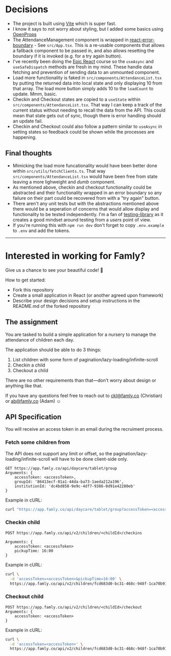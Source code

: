# Decisions

- The project is built using [Vite](https://vitejs.dev/) which is super fast.
- I know it says to not worry about styling, but I added some basics using [OpenProps](https://open-props.style/)
- The AttendanceManagement component is wrapped in [react-error-boundary](https://www.npmjs.com/package/react-error-boundary) - See `src/App.tsx`. This is a re-usable components that allows a fallback component to be passed in, and also allows resetting the boundary if it is invoked (e.g. for a try again button).
- I've recently been doing the [Epic React](https://epicreact.dev/) course so the `useAsync` and `useSafeDispatch` methods are fresh in my mind. These handle data fetching and prevention of sending data to an unmounted component.
- Load more functionality is faked in `src/components/AttendanceList.tsx` by putting the returned data into local state and only displaying 10 from that array. The load more button simply adds 10 to the `loadCount` to update. Mmm, basic.
- Checkin and Checkout states are copied to a `useState` within `src/components/AttendanceList.tsx`. That way I can keep a track of the current status without needing to recall the data from the API. This could mean that state gets out of sync, though there is error handling should an update fail.
- Checkin and Checkout could also follow a pattern similar to `useAsync` in setting states so feedback could be shown while the processes are happening.

## Final thoughts

- Mimicking the load more funcationality would have been better done within `src/utils/fetchClients.ts`. That way `src/components/AttendanceList.tsx` would have been free from state leaving a more lighweight and _dumb_ component.
- As mentioned above, checkin and checkout functionality could be abstracted and their functionality wrapped in an error boundary so any failure on their part could be recovered from with a "try again" button.
- There aren't any unit tests but with the abstractions mentioned above there would be a seperation of concerns that would allow display and functionality to be tested independently. I'm a fan of [testing-library](https://testing-library.com/) as it creates a good mindset around testing from a _users_ point of view.
- If you're running this with `npm run dev` don't forget to copy `.env.example` to `.env` and add the tokens.

---

# Interested in working for Famly?

Give us a chance to see your beautiful code! 🤩

How to get started:

- Fork this repository
- Create a small application in React (or another agreed upon framework)
- Describe your design decisions and setup instructions in the README.md of the forked repository

## The assignment

You are tasked to build a simple application for a nursery to manage the attendance of children each day.

The application should be able to do 3 things:

1. List children with some form of pagination/lazy-loading/infinite-scroll
2. Checkin a child
3. Checkout a child

There are no other requirements than that—don't worry about design or anything like that.

If you have any questions feel free to reach out to ckl@famly.co (Christian) or ab@famly.co (Adam) ☺️

## API Specification

You will receive an access token in an email during the recruiment process.

### Fetch some children from

The API does not support any limit or offset, so the pagination/lazy-loading/infinite-scroll will have to be done client-side only.

```
GET https://app.famly.co/api/daycare/tablet/group
Arguments: {
	accessToken: <accessToken>,
	groupId: '86413ecf-01a1-44da-ba73-1aeda212a196',
	institutionId: 'dc4bd858-9e9c-4df7-9386-0d91e42280eb'
}
```

Example in cURL:

```bash
curl "https://app.famly.co/api/daycare/tablet/group?accessToken=<accessToken>&groupId=86413ecf-01a1-44da-ba73-1aeda212a196&institutionId=dc4bd858-9e9c-4df7-9386-0d91e42280eb"
```

### Checkin child

```
POST https://app.famly.co/api/v2/children/<childId>/checkins

Arguments: {
	accessToken: <accessToken>
	pickupTime: 16:00
}
```

Example in cURL:

```bash
curl \
  -d 'accessToken=<accessToken>&pickupTime=16:00' \
  https://app.famly.co/api/v2/children/fcd683d0-bc31-468c-948f-1ca70b91439d/checkins
```

### Checkout child

```
POST https://app.famly.co/api/v2/children/<childId>/checkout
Arguments: {
	accessToken: <accessToken>
}
```

Example in cURL:

```bash
curl \
  -d 'accessToken=<accessToken>' \
  https://app.famly.co/api/v2/children/fcd683d0-bc31-468c-948f-1ca70b91439d/checkout
```
